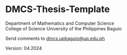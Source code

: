# DMCS-Thesis-Template

Department of Mathematics and Computer Science  
College of Science
University of the Philippines Baguio                        

Send comments to dmcs.upbaguio@up.edu.ph

Version: 04.2024  
